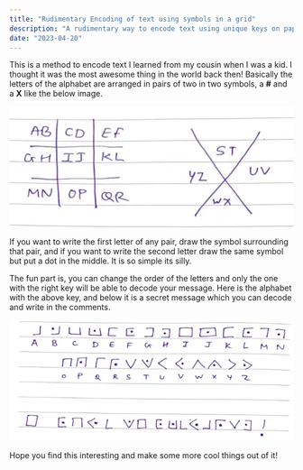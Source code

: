 ```yaml
---
title: "Rudimentary Encoding of text using symbols in a grid"
description: "A rudimentary way to encode text using unique keys on paper."
date: "2023-04-20"
---
```

This is a method to encode text I learned from my cousin when I was a kid. I
thought it was the most awesome thing in the world back then! Basically the
letters of the alphabet are arranged in pairs of two in two symbols, a **#**
and a **X** like the below image.

!["encoded key"](../../assets/encode_1.webp)

If you want to write the first letter of any pair, draw the symbol surrounding
that pair, and if you want to write the second letter draw the same symbol but
put a dot in the middle. It is so simple its silly. 

The fun part is, you can change the order of the letters and only the one with
the right key will be able to decode your message. Here is the alphabet with
the above key, and below it is a secret message which you can decode and write
in the comments.

!["encoded key"](../../assets/encode_2.webp)

Hope you find this interesting and make some more cool things out of it!
